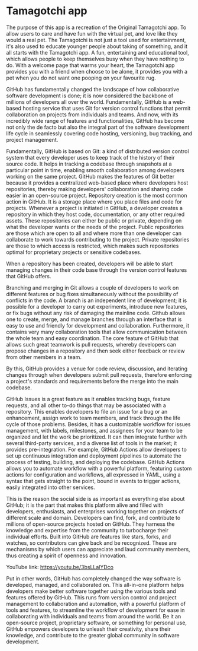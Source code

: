 # Tamagotchi app

The purpose of this app is a recreation of the Original Tamagotchi app. To allow users to care and have fun with the virtual pet, and love like they would a real pet. The Tamagotchi is not just a tool used for entertainment, it's also used to educate younger people about taking of something, and it all starts with the Tamagotchi app. A fun, entertaining and educational tool, which allows people to keep themselves busy when they have nothing to do. With a welcome page that warms your heart, the Tamagotchi app provides you with a friend when choose to be alone, it provides you with a pet when you do not want one pooping on your favourite rug.

GitHub has fundamentally changed the landscape of how collaborative software development is done; it is now considered the backbone of millions of developers all over the world. Fundamentally, GitHub is a web-based hosting service that uses Git for version control functions that permit collaboration on projects from individuals and teams. And now, with its incredibly wide range of features and functionalities, GitHub has become not only the de facto but also the integral part of the software development life cycle in seamlessly covering code hosting, versioning, bug tracking, and project management.

Fundamentally, GitHub is based on Git: a kind of distributed version control system that every developer uses to keep track of the history of their source code. It helps in tracking a codebase through snapshots at a particular point in time, enabling smooth collaboration among developers working on the same project. GitHub makes the features of Git better because it provides a centralized web-based place where developers host repositories, thereby making developers' collaboration and sharing code easier in an open-source project.
Repository creation is the most common action in GitHub. It is a storage place where you place files and code for projects. Whenever a project is initiated in GitHub, a developer creates a repository in which they host code, documentation, or any other required assets. These repositories can either be public or private, depending on what the developer wants or the needs of the project. Public repositories are those which are open to all and where more than one developer can collaborate to work towards contributing to the project. Private repositories are those to which access is restricted, which makes such repositories optimal for proprietary projects or sensitive codebases.

When a repository has been created, developers will be able to start managing changes in their code base through the version control features that GitHub offers.

Branching and merging in Git allows a couple of developers to work on different features or bug fixes simultaneously without the possibility of conflicts in the code. A branch is an independent line of development; it is possible for a developer to carry out experiments, introduce new features, or fix bugs without any risk of damaging the mainline code. Github allows one to create, merge, and manage branches through an interface that is easy to use and friendly for development and collaboration. Furthermore, it contains very many collaboration tools that allow communication between the whole team and easy coordination. The core feature of GitHub that allows such great teamwork is pull requests, whereby developers can propose changes in a repository and then seek either feedback or review from other members in a team.


By this, GitHub provides a venue for code review, discussion, and iterating changes through when developers submit pull requests, therefore enforcing a project's standards and requirements before the merge into the main codebase.


GitHub Issues is a great feature as it enables tracking bugs, feature requests, and all other to-do things that may be associated with a repository. This enables developers to file an issue for a bug or an enhancement, assign work to team members, and track through the life cycle of those problems. Besides, it has a customizable workflow for issues management, with labels, milestones, and assignees for your team to be organized and let the work be prioritized. It can then integrate further with several third-party services, and a diverse list of tools in the market; it provides pre-integration. For example, GitHub Actions allow developers to set up continuous integration and deployment pipelines to automate the process of testing, building, and deploying the codebase. GitHub Actions allows you to automate workflow with a powerful platform, featuring custom actions for configuration and workflows, all expressed in YAML, using a syntax that gets straight to the point, bound in events to trigger actions, easily integrated into other services.


This is the reason the social side is as important as everything else about GitHub; it is the part that makes this platform alive and filled with developers, enthusiasts, and enterprises working together on projects of different scale and domain. Developers can find, fork, and contribute to millions of open-source projects hosted on GitHub. They harness the knowledge and expertise from the community to turbocharge their individual efforts. Built into GitHub are features like stars, forks, and watches, so contributors can give back and be recognized. These are mechanisms by which users can appreciate and laud community members, thus creating a spirit of openness and innovation.

YouTube link: https://youtu.be/3bsLLalYDco




Put in other words, GitHub has completely changed the way software is developed, managed, and collaborated on. This all-in-one platform helps developers make better software together using the various tools and features offered by GitHub. This runs from version control and project management to collaboration and automation, with a powerful platform of tools and features, to streamline the workflow of development for ease in collaborating with individuals and teams from around the world. Be it an open-source project, proprietary software, or something for personal use, GitHub empowers developers to unleash their creativity, share their knowledge, and contribute to the greater global community in software development.

